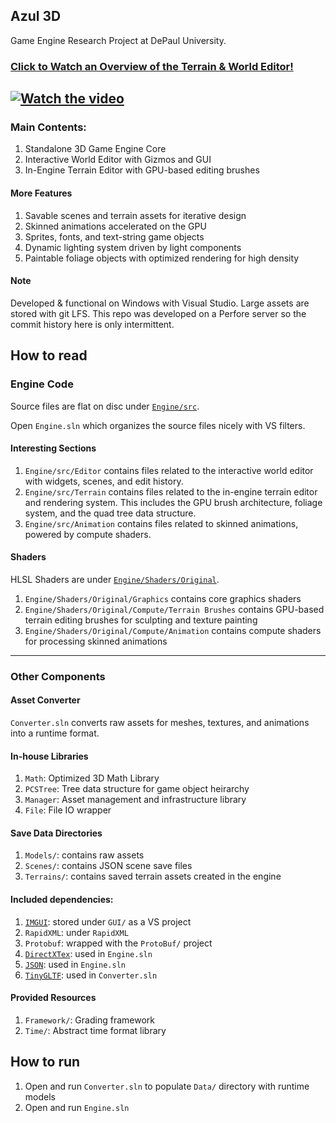 ## Azul 3D
Game Engine Research Project at DePaul University.

### [Click to Watch  an Overview of the Terrain & World Editor!](https://youtu.be/L6XEXuVbLBU)
[![Watch the video](https://img.youtube.com/vi/L6XEXuVbLBU/maxresdefault.jpg)](https://youtu.be/L6XEXuVbLBU)
---

### Main Contents:
1. Standalone 3D Game Engine Core
2. Interactive World Editor with Gizmos and GUI
3. In-Engine Terrain Editor with GPU-based editing brushes

#### More Features
1. Savable scenes and terrain assets for iterative design
2. Skinned animations accelerated on the GPU
3. Sprites, fonts, and text-string game objects
4. Dynamic lighting system driven by light components
5. Paintable foliage objects with optimized rendering for high density

#### Note
Developed & functional on Windows with Visual Studio. Large assets are stored with git LFS. This repo was developed on a Perfore server so the commit history here is only intermittent.

## How to read

### Engine Code
Source files are flat on disc under [`Engine/src`](https://github.com/robbiegrier/Azul3D/tree/main/Engine/src).

Open `Engine.sln` which organizes the source files nicely with VS filters.

#### Interesting Sections
1. `Engine/src/Editor` contains files related to the interactive world editor with widgets, scenes, and edit history.
2. `Engine/src/Terrain` contains files related to the in-engine terrain editor and rendering system. This includes the GPU brush architecture, foliage system, and the quad tree data structure.
3. `Engine/src/Animation` contains files related to skinned animations, powered by compute shaders.

#### Shaders
HLSL Shaders are under [`Engine/Shaders/Original`](https://github.com/robbiegrier/Azul3D/tree/main/Engine/Shaders/Original).
1. `Engine/Shaders/Original/Graphics` contains core graphics shaders
2. `Engine/Shaders/Original/Compute/Terrain Brushes` contains GPU-based terrain editing brushes for sculpting and texture painting
3. `Engine/Shaders/Original/Compute/Animation` contains compute shaders for processing skinned animations

---

### Other Components

#### Asset Converter
`Converter.sln` converts raw assets for meshes, textures, and animations into a runtime format.

#### In-house Libraries
1. `Math`: Optimized 3D Math Library
2. `PCSTree`: Tree data structure for game object heirarchy
3. `Manager`: Asset management and infrastructure library
4. `File`: File IO wrapper

#### Save Data Directories
1. `Models/`: contains raw assets
2. `Scenes/`: contains JSON scene save files
3. `Terrains/`: contains saved terrain assets created in the engine

#### Included dependencies:
1. [`IMGUI`](https://github.com/ocornut/imgui): stored under `GUI/` as a VS project
2. `RapidXML`: under `RapidXML`
3. `Protobuf`: wrapped with the `ProtoBuf/` project
4. [`DirectXTex`](https://github.com/microsoft/DirectXTex): used in `Engine.sln`
5. [`JSON`](https://github.com/nlohmann/json): used in `Engine.sln`
6. [`TinyGLTF`](https://github.com/syoyo/tinygltf): used in `Converter.sln`

#### Provided Resources
1. `Framework/`: Grading framework
2. `Time/`: Abstract time format library

## How to run
1. Open and run `Converter.sln` to populate `Data/` directory with runtime models
2. Open and run `Engine.sln`
